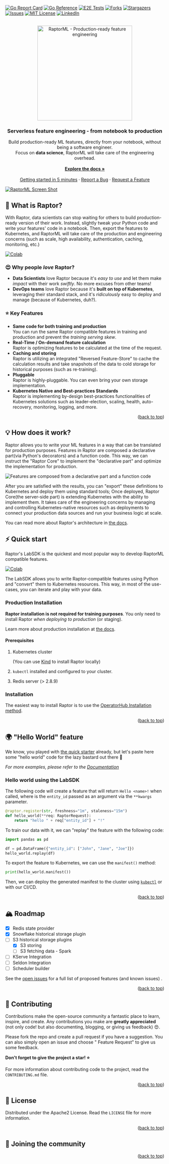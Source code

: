<div id="top"></div>

[![Go Report Card][go-report-card-shield]][go-report-card-url]
[![Go Reference][godoc-shield]][godoc-url]
[![E2E Tests][e2e-tests-shield]][e2e-tests-url]
[![Forks][forks-shield]][forks-url]
[![Stargazers][stars-shield]][stars-url]
[![Issues][issues-shield]][issues-url]
[![MIT License][license-shield]][license-url]
[![LinkedIn][linkedin-shield]][linkedin-url]
<!-- [![Contributors][contributors-shield]][contributors-url] -->

<br />
<div align="center">
  <a href="https://github.com/raptor-ml/raptor">
    <img src=".github/logo.svg" alt="RaptorML - Production-ready feature engineering" width="300">
  </a>

<h3 align="center">Serverless feature engineering - from notebook to production</h3>

  <p align="center">
    Build production-ready ML features, directly from your notebook, without being a software engineer. <br />
    Focus on <strong>data science</strong>, RaptorML will take care of the engineering overhead.
    <br />
    <br />
    <a href="https://raptor.ml"><strong>Explore the docs »</strong></a>
    <br />
    <br />
    <a href="https://colab.research.google.com/github/raptor-ml/docs/blob/master/docs/guides/getting-started-with-labsdk.ipynb">Getting started in 5 minutes</a>
    ·
    <a href="https://github.com/raptor-ml/raptor/issues">Report a Bug</a>
    ·
    <a href="https://github.com/raptor-ml/raptor/issues">Request a Feature</a>
  </p>
</div>

[![RaptorML Screen Shot][product-screenshot]][docs-url]

## 🧐 What is Raptor?

With Raptor, data scientists can stop waiting for others to build production-ready version of their work. Instead,
slightly
tweak your Python code and write your features' code in a notebook. Then, export the features to Kubernetes, and
RaptorML will take care of the production and engineering concerns (such as scale, high availability, authentication,
caching, monitoring, etc.)

[![Colab][colab-button]][colab-url]

### 😍 Why people *love* Raptor?

* **Data Scientists** love Raptor because it's _easy to use_ and let them make _impact_ with their work _swiftly_.
  No more excuses from other teams!
* **DevOps teams** love Raptor because it's **built on top of Kubernetes**, leveraging their standard stack, and it's
  *ridiculously* easy to deploy and manage (because of Kubernetes, duh?).

### ⭐️ Key Features

* **Same code for both training and production**<br/>
  You can run the same Raptor compatible features in training and production and prevent the *training serving skew*.
* **Real-Time / On-demand feature calculation**<br/>
  Raptor is optimizing features to be calculated at the time of the request.
* **Caching and storing**<br/>
  Raptor is utilizing an integrated "Reversed Feature-Store" to cache the calculation results and take snapshots of the
  data to cold storage for historical purposes (such as re-training).
* **Pluggable**<br/>
  Raptor is highly-pluggable. You can even bring your own storage implementation.
* **Kubernetes Native and Best-practices Standards**<br/>
  Raptor is implementing by-design best-practices functionalities of Kubernetes solutions such as leader-election,
  scaling, health, auto-recovery, monitoring, logging, and more.

<p align="right">(<a href="#top">back to top</a>)</p>

## 💡 How does it work?

Raptor allows you to write your ML features in a way that can be translated for production purposes.
Features in Raptor are composed a declarative part(via Python's decorators) and a function code. This way, we can
instruct the "Raptor Core" to implement the "declarative part" and optimize the implementation for production.

![Features are composed from a declarative part and a function code][feature-py-def]

After you are satisfied with the results, you can "export" these definitions to Kubernetes and deploy them using
standard tools; Once deployed, Raptor Core(the server-side part) is extending Kubernetes with the ability to
implement them. It takes care of the engineering concerns by managing and controlling Kubernetes-native resources such
as deployments to connect your production data sources and run your business logic at scale.

You can read more about Raptor's architecture in [the docs][docs-url].

## ⚡️ Quick start

Raptor's LabSDK is the quickest and most popular way to develop RaptorML compatible features.

[![Colab][colab-button]][colab-url]

The LabSDK allows you to write Raptor-compatible features using Python and "convert" them to Kubernetes resources.
This way, in most of the use-cases, you can iterate and play with your data.

### Production Installation

**Raptor installation is not required for training purposes**.
You only need to install Raptor *when deploying to production* (or staging).

Learn more about production installation at [the docs][docs-url].

#### Prerequisites

1. Kubernetes cluster

   (You can use [Kind](https://kind.sigs.k8s.io/) to install Raptor locally)
2. `kubectl` installed and configured to your cluster.
3. Redis server (> 2.8.9)

### Installation

The easiest way to install Raptor is to use
the [OperatorHub Installation method](https://operatorhub.io/operator/raptor).

<p align="right">(<a href="#top">back to top</a>)</p>

## 🌍 "Hello World" feature

We know, you played with [the quick starter][colab-url] already, but let's paste here some "hello world" code
for the lazy bastard out there 👹

_For more examples, please refer to the [Documentation][docs-url]_

### Hello world using the LabSDK

The following code will create a feature that will return `Hello <name>!` when called, where <name> is the `entity_id`
passed as an argument via the `**kwargs` parameter.

```python
@raptor.register(str, freshness="1m", staleness="15m")
def hello_world(**req: RaptorRequest):
    return "hello " + req["entity_id"] + "!"
```

To train our data with it, we can "replay" the feature with the following code:

```python
import pandas as pd

df = pd.DataFrame({"entity_id": ["John", "Jane", "Joe"]})
hello_world.replay(df)
```

To export the feature to Kubernetes, we can use the `manifest()` method:

```python
print(hello_world.manifest())
```

Then, we can deploy the generated manifest to the cluster
using [`kubectl`](https://kubernetes.io/docs/reference/kubectl/) or with our CI/CD.

<p align="right">(<a href="#top">back to top</a>)</p>



<!-- ROADMAP -->

## 🏔 Roadmap

- [x] Redis state provider
- [x] Snowflake historical storage plugin
- [ ] S3 historical storage plugins
    - [x] S3 storing
    - [ ] S3 fetching data - Spark
- [ ] KServe Integration
- [ ] Seldon Integration
- [ ] Scheduler builder

See the [open issues](https://github.com/raptor-ml/raptor/issues) for a full list of proposed features (and known
issues)
.

<p align="right">(<a href="#top">back to top</a>)</p>



<!-- CONTRIBUTING -->

## 👷‍ Contributing

Contributions make the open-source community a fantastic place to learn, inspire, and create. Any contributions you make
are **greatly appreciated** (not only code! but also documenting, blogging, or giving us feedback) 😍.

Please fork the repo and create a pull request if you have a suggestion. You can also simply open an issue and choose "
Feature Request" to give us some feedback.

**Don't forget to give the project a star! ⭐️**

For more information about contributing code to the project, read the `CONTRIBUTING.md` file.

<p align="right">(<a href="#top">back to top</a>)</p>



<!-- LICENSE -->

## 📃 License

Distributed under the Apache2 License. Read the `LICENSE` file for more information.

<p align="right">(<a href="#top">back to top</a>)</p>

## 👫 Joining the community

<p align="right">(<a href="#top">back to top</a>)</p>

[godoc-shield]: https://pkg.go.dev/badge/github.com/raptor-ml/raptor.svg

[godoc-url]: https://pkg.go.dev/github.com/raptor-ml/raptor

[contributors-shield]: https://img.shields.io/github/contributors/raptor-ml/raptor.svg?style=flat

[contributors-url]: https://github.com/raptor-ml/raptor/graphs/contributors

[forks-shield]: https://img.shields.io/github/forks/raptor-ml/raptor.svg?style=flat

[forks-url]: https://github.com/raptor-ml/raptor/network/members

[stars-shield]: https://img.shields.io/github/stars/raptor-ml/raptor.svg?style=flat

[stars-url]: https://github.com/raptor-ml/raptor/stargazers

[issues-shield]: https://img.shields.io/github/issues/raptor-ml/raptor.svg?style=flat

[issues-url]: https://github.com/raptor-ml/raptor/issues

[e2e-tests-shield]: https://img.shields.io/github/workflow/status/raptor-ml/raptor/Integration%20Tests?label=Tests

[e2e-tests-url]: https://github.com/raptor-ml/raptor/actions/workflows/e2e-test.yml

[license-shield]: https://img.shields.io/github/license/raptor-ml/raptor.svg?style=flat

[license-url]: https://github.com/raptor-ml/raptor/blob/master/LICENSE.txt

[linkedin-shield]: https://img.shields.io/badge/-LinkedIn-black.svg?style=flat&logo=linkedin&colorB=555

[linkedin-url]: https://linkedin.com/company/raptor-ml

[go-report-card-shield]: https://goreportcard.com/badge/github.com/raptor-ml/raptor

[go-report-card-url]: https://goreportcard.com/report/github.com/raptor-ml/raptor

[product-screenshot]: .github/demo.svg

[colab-button]: https://img.shields.io/badge/-Getting%20started%20with%20Colab-blue?style=for-the-badge&logo=googlecolab

[colab-url]: https://colab.research.google.com/github/raptor-ml/docs/blob/master/docs/guides/getting-started-with-labsdk.ipynb

[docs-url]: https://raptor.ml/

[feature-py-def]: .github/feature-py-def.png
